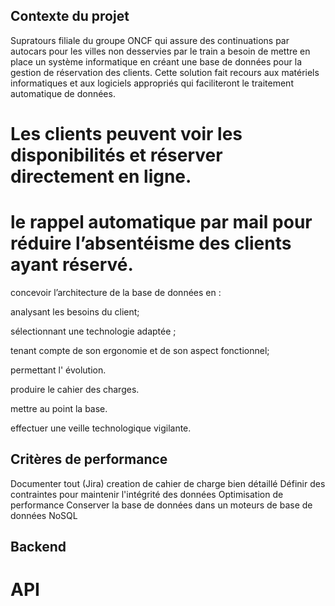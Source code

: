 ## Contexte du projet

Supratours filiale du groupe ONCF qui assure des continuations par autocars pour les villes non desservies par le train a besoin de mettre en place un système informatique en créant une base de données pour la gestion de réservation des clients.
Cette solution fait recours aux matériels informatiques et aux logiciels appropriés qui faciliteront le traitement automatique de données.

# Les clients peuvent voir les disponibilités et réserver directement en ligne.
# le rappel automatique par mail pour réduire l’absentéisme des clients ayant réservé.

concevoir l’architecture de la base de données en :

analysant les besoins du client;

sélectionnant une technologie adaptée ;

tenant compte de son ergonomie et de son aspect fonctionnel;

permettant l' évolution.

produire le cahier des charges.

mettre au point la base.

effectuer une veille technologique vigilante.

## Critères de performance

Documenter tout (Jira)
creation de cahier de charge bien détaillé
Définir des contraintes pour maintenir l'intégrité des données
Optimisation de performance
Conserver la base de données dans un moteurs de base de données NoSQL

## Backend 

# API 

